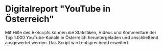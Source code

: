 # Digitalreport "YouTube in Österreich"

Mit Hilfe des R-Scripts können die Statistiken, Videos und Kommentare der Top 1.000 YouTube-Kanäle in Österreich heruntergeladen und anschließend ausgewertet werden.
Das Script wird entsprechend erweitert.
